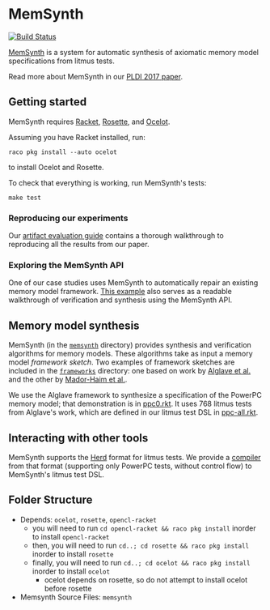 # MemSynth

[![Build Status](https://travis-ci.org/uwplse/memsynth.svg?branch=master)](https://travis-ci.org/uwplse/memsynth)

[MemSynth](http://memsynth.uwplse.org)
is a system for automatic synthesis of axiomatic memory model specifications from litmus tests.

Read more about MemSynth in our [PLDI 2017 paper](http://memsynth.uwplse.org/memsynth-pldi17.pdf).

## Getting started

MemSynth requires [Racket](https://download.racket-lang.org/), [Rosette](http://emina.github.io/rosette/), and [Ocelot](https://github.com/jamesbornholt/ocelot).

Assuming you have Racket installed, run:

    raco pkg install --auto ocelot

to install Ocelot and Rosette.

To check that everything is working, run MemSynth's tests:

    make test

### Reproducing our experiments

Our [artifact evaluation guide](http://memsynth.uwplse.org/pldi17-aec/)
contains a thorough walkthrough to reproducing all the results from our paper.

### Exploring the MemSynth API

One of our case studies uses MemSynth to automatically repair an existing
memory model framework.
[This example](case-studies/repair/repair.rkt)
also serves as a readable walkthrough of verification and synthesis using the MemSynth API.

## Memory model synthesis

MemSynth (in the [`memsynth`](memsynth/) directory) provides
synthesis and verification algorithms for memory models.
These algorithms take as input a memory model *framework sketch*.
Two examples of framework sketches are included
in the [`frameworks`](frameworks/) directory:
one based on work by [Alglave et al.](http://www0.cs.ucl.ac.uk/staff/J.Alglave/papers/cav10.pdf) 
and the other by [Mador-Haim et al.](http://dl.acm.org/citation.cfm?id=2024842).

We use the Alglave framework to synthesize
a specification of the PowerPC memory model;
that demonstration is in [ppc0.rkt](case-studies/synthesis/ppc/ppc0.rkt). 
It uses 768 litmus tests from Alglave's work, 
which are defined in our litmus test DSL in [ppc-all.rkt](litmus/tests/ppc-all.rkt).

## Interacting with other tools

MemSynth supports the [Herd](http://diy.inria.fr) format for litmus tests.
We provide a [compiler](litmus/herd/compile.rkt) from that format
(supporting only PowerPC tests, without control flow)
to MemSynth's litmus test DSL.

## Folder Structure

* Depends: `ocelot`, `rosette`, `opencl-racket`
  * you will need to run `cd opencl-racket && raco pkg install` inorder to install `opencl-racket`
  * then, you will need to run `cd..; cd rosette && raco pkg install` inorder to install `rosette`
  * finally, you will need to run `cd..; cd ocelot && raco pkg install` inorder to install `ocelot`
    * ocelot depends on rosette, so do not attempt to install ocelot before rosette
* Memsynth Source Files: `memsynth`
